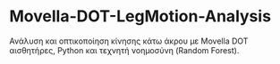 # Movella-DOT-LegMotion-Analysis
Ανάλυση και οπτικοποίηση κίνησης κάτω άκρου με Movella DOT αισθητήρες, Python και τεχνητή νοημοσύνη (Random Forest).
